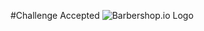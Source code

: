 #Challenge Accepted
![Barbershop.io Logo](https://pbs.twimg.com/profile_images/583479109977669633/hwsBYKzo_400x400.png)
